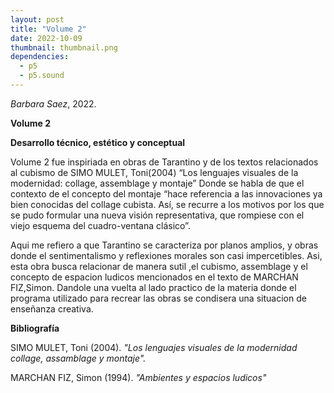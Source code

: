 ```yaml
---
layout: post
title: "Volume 2"
date: 2022-10-09
thumbnail: thumbnail.png
dependencies:
  - p5
  - p5.sound
---
```


<div id="div-sketch">
  <script type="text/javascript" src="sketch.js"></script>
</div>

_Barbara Saez_, 2022.

**Volume 2**


**Desarrollo técnico, estético y conceptual**

Volume 2 fue inspiriada en obras de Tarantino y de los textos relacionados al cubismo de SIMO MULET, Toni(2004) “Los lenguajes visuales de la modernidad: collage, assemblage y montaje” Donde se habla de que el contexto de el concepto del montaje “hace referencia a las innovaciones ya bien conocidas del collage cubista. Así, se recurre a los motivos por los que se pudo formular una nueva visión representativa, que rompiese con el viejo esquema del cuadro-ventana clásico”. 

Aqui me refiero a que Tarantino se caracteriza por planos amplios, y obras donde el sentimentalismo y reflexiones morales son casi impercetibles. Asi,  esta obra busca relacionar de manera sutil ,el cubismo, assemblage y el concepto de espacion ludicos mencionados en el texto de MARCHAN FIZ,Simon. Dandole una vuelta al lado practico de la materia donde el programa utilizado para recrear las obras se condisera una situacion de enseñanza creativa.

**Bibliografía**

SIMO MULET, Toni (2004). _"Los lenguajes visuales de la modernidad collage, assamblage y montaje"._

MARCHAN FIZ, Simon (1994). _"Ambientes y espacios ludicos"_
